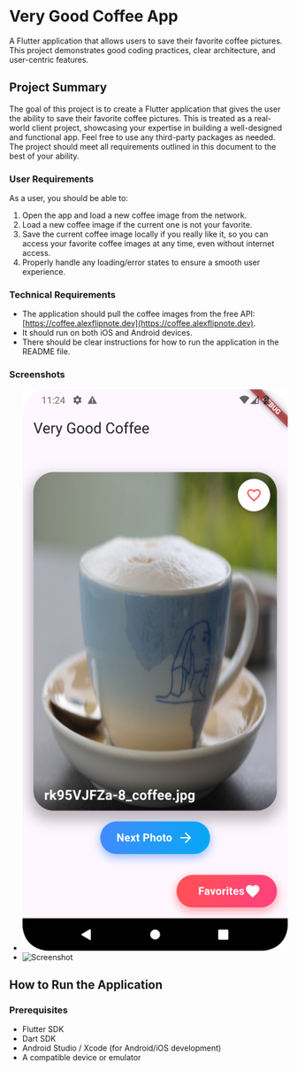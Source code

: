 # Very Good Coffee App

A Flutter application that allows users to save their favorite coffee pictures. This project demonstrates good coding practices, clear architecture, and user-centric features.

## Project Summary

The goal of this project is to create a Flutter application that gives the user the ability to save their favorite coffee pictures. This is treated as a real-world client project, showcasing your expertise in building a well-designed and functional app. Feel free to use any third-party packages as needed. The project should meet all requirements outlined in this document to the best of your ability.

### User Requirements

As a user, you should be able to:

1. Open the app and load a new coffee image from the network.
2. Load a new coffee image if the current one is not your favorite.
3. Save the current coffee image locally if you really like it, so you can access your favorite coffee images at any time, even without internet access.
4. Properly handle any loading/error states to ensure a smooth user experience.

### Technical Requirements

- The application should pull the coffee images from the free API: [https://coffee.alexflipnote.dev](https://coffee.alexflipnote.dev).
- It should run on both iOS and Android devices.
- There should be clear instructions for how to run the application in the README file.

### Screenshots

- ![Screenshot](Screenshot_20241001_232425.png)
- ![Screenshot](ios_screenshort.png)
## How to Run the Application

### Prerequisites

- Flutter SDK
- Dart SDK
- Android Studio / Xcode (for Android/iOS development)
- A compatible device or emulator
